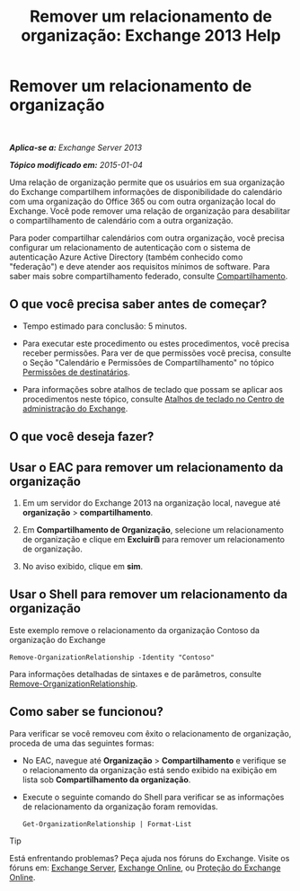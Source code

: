 ﻿---
title: 'Remover um relacionamento de organização: Exchange 2013 Help'
TOCTitle: Remover um relacionamento de organização
ms:assetid: ff211394-f58b-4da7-bb3a-df6abcb5950e
ms:mtpsurl: https://technet.microsoft.com/pt-br/library/JJ657513(v=EXCHG.150)
ms:contentKeyID: 50487090
ms.date: 05/22/2018
mtps_version: v=EXCHG.150
ms.translationtype: MT
---

# Remover um relacionamento de organização

 

_**Aplica-se a:** Exchange Server 2013_

_**Tópico modificado em:** 2015-01-04_

Uma relação de organização permite que os usuários em sua organização do Exchange compartilhem informações de disponibilidade do calendário com uma organização do Office 365 ou com outra organização local do Exchange. Você pode remover uma relação de organização para desabilitar o compartilhamento de calendário com a outra organização.

Para poder compartilhar calendários com outra organização, você precisa configurar um relacionamento de autenticação com o sistema de autenticação Azure Active Directory (também conhecido como "federação") e deve atender aos requisitos mínimos de software. Para saber mais sobre compartilhamento federado, consulte [Compartilhamento](sharing-exchange-2013-help.md).

## O que você precisa saber antes de começar?

  - Tempo estimado para conclusão: 5 minutos.

  - Para executar este procedimento ou estes procedimentos, você precisa receber permissões. Para ver de que permissões você precisa, consulte o Seção "Calendário e Permissões de Compartilhamento" no tópico [Permissões de destinatários](recipients-permissions-exchange-2013-help.md).

  - Para informações sobre atalhos de teclado que possam se aplicar aos procedimentos neste tópico, consulte [Atalhos de teclado no Centro de administração do Exchange](keyboard-shortcuts-in-the-exchange-admin-center-exchange-online-protection-help.md).

## O que você deseja fazer?

## Usar o EAC para remover um relacionamento da organização

1.  Em um servidor do Exchange 2013 na organização local, navegue até **organização** \> **compartilhamento**.

2.  Em **Compartilhamento de Organização**, selecione um relacionamento de organização e clique em **Excluir**![Excluir ícone](images/JJ673559.14f639f6-61e8-4418-bbfb-0db14de9d2f5(EXCHG.150).gif "Excluir ícone") para remover um relacionamento de organização.

3.  No aviso exibido, clique em **sim**.

## Usar o Shell para remover um relacionamento da organização

Este exemplo remove o relacionamento da organização Contoso da organização do Exchange

    Remove-OrganizationRelationship -Identity "Contoso"

Para informações detalhadas de sintaxes e de parâmetros, consulte [Remove-OrganizationRelationship](https://technet.microsoft.com/pt-br/library/ee332362\(v=exchg.150\)).

## Como saber se funcionou?

Para verificar se você removeu com êxito o relacionamento de organização, proceda de uma das seguintes formas:

  - No EAC, navegue até **Organização** \> **Compartilhamento** e verifique se o relacionamento da organização está sendo exibido na exibição em lista sob **Compartilhamento da organização**.

  - Execute o seguinte comando do Shell para verificar se as informações de relacionamento da organização foram removidas.
    
        Get-OrganizationRelationship | Format-List


> [!TIP]
> Está enfrentando problemas? Peça ajuda nos fóruns do Exchange. Visite os fóruns em: <A href="https://go.microsoft.com/fwlink/p/?linkid=60612">Exchange Server</A>, <A href="https://go.microsoft.com/fwlink/p/?linkid=267542">Exchange Online</A>, ou <A href="https://go.microsoft.com/fwlink/p/?linkid=285351">Proteção do Exchange Online</A>.


